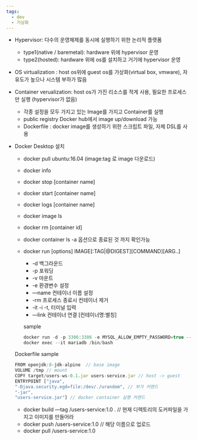 ```yaml
---
tags:
  - dev
  - 가상화
---
```


- Hypervisor: 다수의 운영체제를 동시에 실행하기 위한 논리적 플랫폼
	- type1(native / baremetal): hardware 위에 hypervisor 운영
	- type2(hosted): hardware 위에 os를 설치하고 거기에 hypervisor 운영
- OS virtualization : host os위에 guest os를 가상화(virtual box, vmware), 자유도가 높으나 시스템 부하가 많음
- Container verualization: host os가 가진 리소스를 적게 사용, 필요한 프로세스만 실행 (hypervisor가 없음)
    - 각종 설정을 모두 가지고 있는 Image를 가지고 Container를 실행
    - public registry Docker hub에서 image up/download 가능
    - Dockerfile : docker image를 생성하기 위한 스크립트 파일, 자체 DSL를 사용

- Docker Desktop 설치
    - docker pull ubuntu:16.04 (image:tag 로 image 다운로드)
    - docker info
    - docker stop [container name]
    - docker start [container name]
    - docker logs [container name]
    - docker image ls
    - docker rm [container id]
    - docker container ls  -a 옵션으로 종료된 것 까지 확인가능
    - docker run [options] IMAGE[:TAG|@DIGEST][COMMAND][ARG..]
        - -d 백그라운드
        - -p 포워딩
        - -v 마운트
        - -e 환경변수 설정
        - —name 컨테이너 이름 설정
        - -rm 프로세스 종료시 컨테이너 제거
        - -it -i -t, 터미널 입력
        - —link 컨테이너 연결 [컨테이너명:별칭]
        
        sample
        
        ```jsx
        docker run -d -p 3306:3306 -e MYSQL_ALLOW_EMPTY_PASSWORD=true --name mariadb mariadb:latest
        docker exec --it mariadb /bin/bash
        ```
        
    
    Dockerfile sample
    
    ```jsx
    FROM openjdk:8-jdk-alpine  // base image
    VOLUME /tmp // mount 
    COPY target/users-ws-0.1.jar users-service.jar // host -> guest
    ENTRYPOINT ["java",
    "-Djava.security.egd=file:/dev/./urandom", // 부가 커맨드
    "-jar",
    "users-service.jar"] // docker container 실행 커맨드
    ```
    
    - docker build —tag <account>/users-service:1.0 .  // 현재 디렉토리의 도커파일을 가지고 이미지를 만들어라
    - docker push <account>/users-service:1.0 // 해당 이름으로 업로드
    - docker pull <account>/users-service:1.0